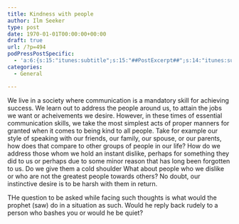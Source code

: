 ```yaml
---
title: Kindness with people
author: Ilm Seeker
type: post
date: 1970-01-01T00:00:00+00:00
draft: true
url: /?p=494
podPressPostSpecific:
  - 'a:6:{s:15:"itunes:subtitle";s:15:"##PostExcerpt##";s:14:"itunes:summary";s:15:"##PostExcerpt##";s:15:"itunes:keywords";s:17:"##WordPressCats##";s:13:"itunes:author";s:10:"##Global##";s:15:"itunes:explicit";s:7:"Default";s:12:"itunes:block";s:7:"Default";}'
categories:
  - General

---
```

We live in a society where communication is a mandatory skill for achieving success. We learn out to address the people around us, to attain the jobs we want or acheivements we desire. However, in these times of essential communication skills, we take the most simplest acts of proper manners for granted when it comes to being kind to all people. Take for example our style of speaking with our friends, our family, our spouse, or our parents, how does that compare to other groups of people in our life? How do we address those whom we hold an instant dislike, perhaps for something they did to us or perhaps due to some minor reason that has long been forgotten to us. Do we give them a cold shoulder What about people who we dislike or who are not the greatest people towards others? No doubt, our instinctive desire is to be harsh with them in return.

THe question to be asked while facing such thoughts is what would the prophet (saw) do in a situation as such. Would he reply back rudely to a person who bashes you or would he be quiet?